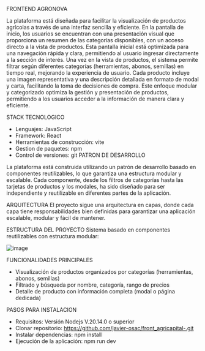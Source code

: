 FRONTEND AGRONOVA

La plataforma está diseñada para facilitar la visualización de productos agrícolas a través de una interfaz sencilla y eficiente. En la pantalla de inicio, los usuarios se encuentran con una presentación visual que proporciona un resumen de las categorías disponibles, con un acceso directo a la vista de productos. Esta pantalla inicial está optimizada para una navegación rápida y clara, permitiendo al usuario ingresar directamente a la sección de interés.
Una vez en la vista de productos, el sistema permite filtrar según diferentes categorías (herramientas, abonos, semillas) en tiempo real, mejorando la experiencia de usuario. Cada producto incluye una imagen representativa y una descripción detallada en formato de modal y carta, facilitando la toma de decisiones de compra. Este enfoque modular y categorizado optimiza la gestión y presentación de productos, permitiendo a los usuarios acceder a la información de manera clara y eficiente.

STACK TECNOLOGICO
-	Lenguajes: JavaScript
-	Framework: React 
-	Herramientas de construcción: vite
-	Gestion de paquetes: npm
-	Control de versiones: git
PATRON DE DESARROLLO

La plataforma está construida utilizando un patrón de desarrollo basado en componentes reutilizables, lo que garantiza una estructura modular y escalable. Cada componente, desde los filtros de categorías hasta las tarjetas de productos y los modales, ha sido diseñado para ser independiente y reutilizable en diferentes partes de la aplicación.

ARQUITECTURA
El proyecto sigue una arquitectura en capas, donde cada capa tiene responsabilidades bien definidas para garantizar una aplicación escalable, modular y fácil de mantener.

ESTRUCTURA DEL PROYECTO
Sistema basado en componentes reutilizables con estructura modular:

![image](https://github.com/user-attachments/assets/d7eb0cc1-8cfc-4880-99c0-71f728b5498c)




FUNCIONALIDADES PRINCIPALES
-	Visualización de productos organizados por categorías (herramientas, abonos, semillas)
-	Filtrado y búsqueda por nombre, categoría, rango de precios
-	Detalle de producto con información completa (modal o página dedicada)

PASOS PARA INSTALACION
-	Requisitos: Versión Nodejs V.20.14.0 o superior
-	Clonar repositorio: https://github.com/javier-osac/front_agricapital-.git
-	Instalar dependencias: npm install 
-	Ejecución de la aplicación: npm run dev

